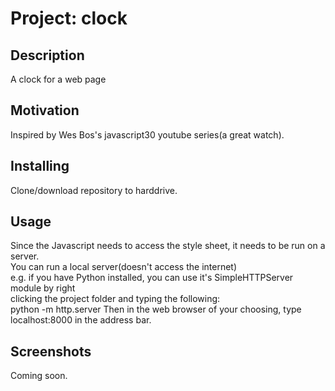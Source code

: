 # Project: clock

## Description
A clock for a web page

## Motivation
Inspired by Wes Bos's javascript30 youtube series(a great watch).

## Installing
Clone/download repository to harddrive.

## Usage
Since the Javascript needs to access the style sheet, it needs to be run on a server.  
You can run a local server(doesn't access the internet)  
e.g. if you have Python installed, you can use it's SimpleHTTPServer module by right  
clicking the project folder and typing the following:  
python -m http.server
Then in the web browser of your choosing, type localhost:8000 in the address bar.

## Screenshots
Coming soon.

